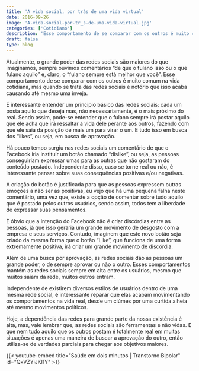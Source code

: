 ```yaml
---
title: 'A vida social, por trás de uma vida virtual'
date: 2016-09-26
image: 'A-vida-social-por-tr_s-de-uma-vida-virtual.jpg'
categories: ['Cotidiano']
description: 'Esse comportamento de se comparar com os outros é muito comum na vida cotidiana, mas o que está por trás de uma vida virtual?'
draft: false
type: blog
---
```


Atualmente, o grande poder das redes sociais são maiores do que imaginamos, sempre ouvimos comentários “de que o fulano isso ou o que fulano aquilo” e, claro, o “fulano sempre está melhor que você”. Esse comportamento de se comparar com os outros é muito comum na vida cotidiana, mas quando se trata das redes sociais é notório que isso acaba causando até mesmo uma inveja.

É interessante entender um principio básico das redes sociais: cada um posta aquilo que deseja mas, não necessariamente, é o mais próximo do real. Sendo assim, pode-se entender que o fulano sempre irá postar aquilo que ele acha que irá ressaltar a vida dele perante aos outros, fazendo com que ele saia da posição de mais um para virar o um. E tudo isso em busca dos “likes”, ou seja, em busca de aprovação.

Há pouco tempo surgiu nas redes sociais um comentário de que o Facebook iria instituir um botão chamado “dislike”, ou seja, as pessoas conseguiriam expressar umas para as outras que não gostaram do conteúdo postado. Independente disso, caso se torne real ou não, é interessante pensar sobre suas consequências positivas e/ou negativas.

A criação do botão é justificada para que as pessoas expressem outras emoções a não ser as positivas, eu vejo que há uma pequena falha neste comentário, uma vez que, existe a opção de comentar sobre tudo aquilo que é postado pelos outros usuários, sendo assim, todos tem a liberdade de expressar suas pensamentos.

É óbvio que a intenção do Facebook não é criar discórdias entre as pessoas, já que isso geraria um grande movimento de desgosto com a empresa e seus serviços. Contudo, imaginem que este novo botão seja criado da mesma forma que o botão “Like”, que funciona de uma forma extremamente positiva, irá criar um grande movimento de discórdia.

Além de uma busca por aprovação, as redes sociais dão às pessoas um grande poder, o de sempre aprovar ou não o outro. Esses comportamentos mantém as redes sociais sempre em alta entre os usuários, mesmo que muitos saiam da rede, muitos outros entram.

Independente de existirem diversos estilos de usuários dentro de uma mesma rede social, é interessante reparar que elas acabam movimentando os comportamentos na vida real, desde um ciúmes por uma curtida alheia até mesmo movimentos políticos.

Hoje, a dependência das redes para grande parte da nossa existência é alta, mas, vale lembrar que, as redes sociais são ferramentas e não vidas. E que nem tudo aquilo que os outros postam é totalmente real em muitas situações é apenas uma maneira de buscar a aprovação do outro, então utiliza-se de verdades parciais para chegar aos objetivos maiores.

{{< youtube-embed title="Saúde em dois minutos | Transtorno Bipolar" id="QxVZYiJKl1Y" >}}
